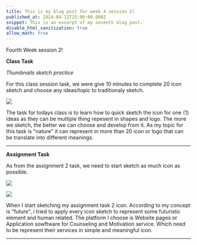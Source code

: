 ```yaml
---
title: This is my blog post for week 4 session 2!
published_at: 2024-04-12T15:00:00.000Z
snippet: This is an excerpt of my seventh blog post.
disable_html_sanitization: true
allow_math: true
---
```


Fourth Week session 2!

**Class Task**

*Thumbnails sketch practice*

For this class session task, we were give 10 minutes to complete 20 icon sketch and choose any ideas/topic to traditionaly sketch.

![](/images/at2images/w4s2_logo_sketch_task.jpeg)


The task for todays class is to learn how to quick sketch the icon for one (1) ideas as they can be multiple thing repesent in shapes and logo. The more we sketch, the better we can choose and develop from it. As my topic for this task is "nature" it can represent in more than 20 icon or logo that can be translate into different meanings.

---

**Assignment Task**

As from the assignment 2 task, we need to start sketch as much icon as possible.

![](/images/at2images/w4s2_logo_sketch1.jpg)

![](/images/at2images/w4s2_logo_sketch2.jpg)

When I start sketching my assignment task 2 icon. According to my concept is "future", i tried to apply every icon sketch to represent some futuristic element and human related. The platform I choose is Website pages or Application sowftware for Counseling and Motivation service. Which need to be represent their services in simple and meaningful icon. 


---
